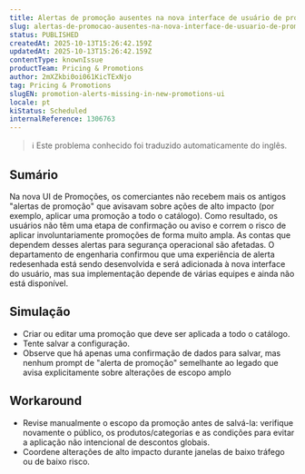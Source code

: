 ```yaml
---
title: Alertas de promoção ausentes na nova interface de usuário de promoções
slug: alertas-de-promocao-ausentes-na-nova-interface-de-usuario-de-promocoes
status: PUBLISHED
createdAt: 2025-10-13T15:26:42.159Z
updatedAt: 2025-10-13T15:26:42.159Z
contentType: knownIssue
productTeam: Pricing & Promotions
author: 2mXZkbi0oi061KicTExNjo
tag: Pricing & Promotions
slugEN: promotion-alerts-missing-in-new-promotions-ui
locale: pt
kiStatus: Scheduled
internalReference: 1306763
---
```


>ℹ️ Este problema conhecido foi traduzido automaticamente do inglês.

## Sumário


Na nova UI de Promoções, os comerciantes não recebem mais os antigos "alertas de promoção" que avisavam sobre ações de alto impacto (por exemplo, aplicar uma promoção a todo o catálogo).
Como resultado, os usuários não têm uma etapa de confirmação ou aviso e correm o risco de aplicar involuntariamente promoções de forma muito ampla.
As contas que dependem desses alertas para segurança operacional são afetadas.
O departamento de engenharia confirmou que uma experiência de alerta redesenhada está sendo desenvolvida e será adicionada à nova interface do usuário, mas sua implementação depende de várias equipes e ainda não está disponível.
## Simulação



- Criar ou editar uma promoção que deve ser aplicada a todo o catálogo.
- Tente salvar a configuração.
- Observe que há apenas uma confirmação de dados para salvar, mas nenhum prompt de "alerta de promoção" semelhante ao legado que avisa explicitamente sobre alterações de escopo amplo
## Workaround



- Revise manualmente o escopo da promoção antes de salvá-la: verifique novamente o público, os produtos/categorias e as condições para evitar a aplicação não intencional de descontos globais.
- Coordene alterações de alto impacto durante janelas de baixo tráfego ou de baixo risco.


